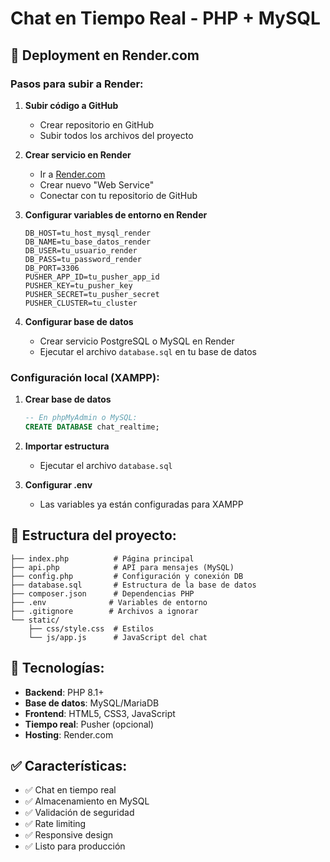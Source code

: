 # Chat en Tiempo Real - PHP + MySQL

## 🚀 Deployment en Render.com

### Pasos para subir a Render:

1. **Subir código a GitHub**
   - Crear repositorio en GitHub
   - Subir todos los archivos del proyecto

2. **Crear servicio en Render**
   - Ir a [Render.com](https://render.com)
   - Crear nuevo "Web Service"
   - Conectar con tu repositorio de GitHub

3. **Configurar variables de entorno en Render**
   ```
   DB_HOST=tu_host_mysql_render
   DB_NAME=tu_base_datos_render
   DB_USER=tu_usuario_render
   DB_PASS=tu_password_render
   DB_PORT=3306
   PUSHER_APP_ID=tu_pusher_app_id
   PUSHER_KEY=tu_pusher_key
   PUSHER_SECRET=tu_pusher_secret
   PUSHER_CLUSTER=tu_cluster
   ```

4. **Configurar base de datos**
   - Crear servicio PostgreSQL o MySQL en Render
   - Ejecutar el archivo `database.sql` en tu base de datos

### Configuración local (XAMPP):

1. **Crear base de datos**
   ```sql
   -- En phpMyAdmin o MySQL:
   CREATE DATABASE chat_realtime;
   ```

2. **Importar estructura**
   - Ejecutar el archivo `database.sql`

3. **Configurar .env**
   - Las variables ya están configuradas para XAMPP

## 📁 Estructura del proyecto:

```
├── index.php          # Página principal
├── api.php            # API para mensajes (MySQL)
├── config.php         # Configuración y conexión DB
├── database.sql       # Estructura de la base de datos
├── composer.json      # Dependencias PHP
├── .env              # Variables de entorno
├── .gitignore        # Archivos a ignorar
└── static/
    ├── css/style.css  # Estilos
    └── js/app.js      # JavaScript del chat
```

## 🔧 Tecnologías:

- **Backend**: PHP 8.1+
- **Base de datos**: MySQL/MariaDB
- **Frontend**: HTML5, CSS3, JavaScript
- **Tiempo real**: Pusher (opcional)
- **Hosting**: Render.com

## ✅ Características:

- ✅ Chat en tiempo real
- ✅ Almacenamiento en MySQL
- ✅ Validación de seguridad
- ✅ Rate limiting
- ✅ Responsive design
- ✅ Listo para producción